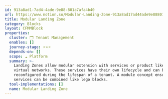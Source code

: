 ```yaml
---
id: 913a8ad1-7ad4-4ade-9e88-801a7afa4b40
url: https://www.notion.so/Modular-Landing-Zone-913a8ad17ad44ade9e88801a7afa4b40
title: Modular Landing Zone
category: Blocks
layout: CFMMBlock
properties:
  cluster: 🗂 Tenant Management
  enables: []
  journey-stage: ⭐️⭐️⭐️
  depends-on: []
  scope: ☁️ Platform
  summary: >-
    Landing Zones allow modular extension with services or product like managed
    virtual networks. These services have their own lifecycle and can be
    reconfigured during the lifespan of a tenant. A module concept ensures
    services can be combined like lego blocks.
  tool-implementations: []
  name: Modular Landing Zone
---
```


